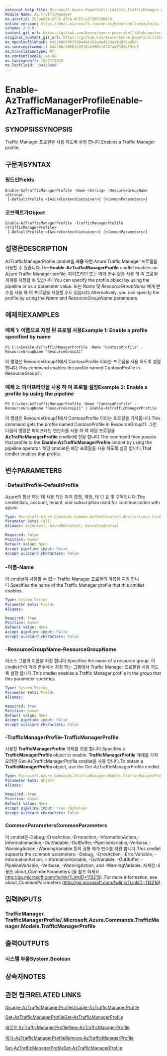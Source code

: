 ```yaml
---
external help file: Microsoft.Azure.PowerShell.Cmdlets.TrafficManager.dll-Help.xml
Module Name: Az.TrafficManager
ms.assetid: 2CE84C3A-EFC0-47FA-ACE5-687380D90A7D
online version: https://docs.microsoft.com/en-us/powershell/module/az.trafficmanager/enable-aztrafficmanagerprofile
schema: 2.0.0
content_git_url: https://github.com/Azure/azure-powershell/blob/master/src/TrafficManager/TrafficManager/help/Enable-AzTrafficManagerProfile.md
original_content_git_url: https://github.com/Azure/azure-powershell/blob/master/src/TrafficManager/TrafficManager/help/Enable-AzTrafficManagerProfile.md
ms.openlocfilehash: ba578d800631304405ab1e0a4139a11d9f2a26dc
ms.sourcegitcommit: b4a38bcb0501a9016a4998efd377aa75d3ef9ce8
ms.translationtype: MT
ms.contentlocale: ko-KR
ms.lasthandoff: 10/27/2020
ms.locfileid: "94225986"
---
```

# <span data-ttu-id="2e328-101">Enable-AzTrafficManagerProfile</span><span class="sxs-lookup"><span data-stu-id="2e328-101">Enable-AzTrafficManagerProfile</span></span>

## <span data-ttu-id="2e328-102">SYNOPSIS</span><span class="sxs-lookup"><span data-stu-id="2e328-102">SYNOPSIS</span></span>
<span data-ttu-id="2e328-103">Traffic Manager 프로필을 사용 하도록 설정 합니다.</span><span class="sxs-lookup"><span data-stu-id="2e328-103">Enables a Traffic Manager profile.</span></span>

## <span data-ttu-id="2e328-104">구문과</span><span class="sxs-lookup"><span data-stu-id="2e328-104">SYNTAX</span></span>

### <span data-ttu-id="2e328-105">필드인</span><span class="sxs-lookup"><span data-stu-id="2e328-105">Fields</span></span>
```
Enable-AzTrafficManagerProfile -Name <String> -ResourceGroupName <String>
 [-DefaultProfile <IAzureContextContainer>] [<CommonParameters>]
```

### <span data-ttu-id="2e328-106">오브젝트가</span><span class="sxs-lookup"><span data-stu-id="2e328-106">Object</span></span>
```
Enable-AzTrafficManagerProfile -TrafficManagerProfile <TrafficManagerProfile>
 [-DefaultProfile <IAzureContextContainer>] [<CommonParameters>]
```

## <span data-ttu-id="2e328-107">설명은</span><span class="sxs-lookup"><span data-stu-id="2e328-107">DESCRIPTION</span></span>
<span data-ttu-id="2e328-108">AzTrafficManagerProfile cmdlet을 **사용** 하면 Azure Traffic Manager 프로필을 사용할 수 있습니다.</span><span class="sxs-lookup"><span data-stu-id="2e328-108">The **Enable-AzTrafficManagerProfile** cmdlet enables an Azure Traffic Manager profile.</span></span>
<span data-ttu-id="2e328-109">파이프라인 또는 매개 변수 값을 사용 하 여 프로필 개체를 지정할 수 있습니다.</span><span class="sxs-lookup"><span data-stu-id="2e328-109">You can specify the profile object by using the pipeline or as a parameter value.</span></span>
<span data-ttu-id="2e328-110">또는 *Name* 및 *ResourceGroupName* 매개 변수를 사용 하 여 프로필을 지정할 수도 있습니다.</span><span class="sxs-lookup"><span data-stu-id="2e328-110">Alternatively, you can specify the profile by using the *Name* and *ResourceGroupName* parameters.</span></span>

## <span data-ttu-id="2e328-111">예제의</span><span class="sxs-lookup"><span data-stu-id="2e328-111">EXAMPLES</span></span>

### <span data-ttu-id="2e328-112">예제 1: 이름으로 지정 된 프로필 사용</span><span class="sxs-lookup"><span data-stu-id="2e328-112">Example 1: Enable a profile specified by name</span></span>
```
PS C:\>Enable-AzTrafficManagerProfile -Name "ContosoProfile" -ResourceGroupName "ResourceGroup11"
```

<span data-ttu-id="2e328-113">이 명령은 ResourceGroup11에서 ContosoProfile 이라는 프로필을 사용 하도록 설정 합니다.</span><span class="sxs-lookup"><span data-stu-id="2e328-113">This command enables the profile named ContosoProfile in ResourceGroup11.</span></span>

### <span data-ttu-id="2e328-114">예제 2: 파이프라인을 사용 하 여 프로필 설정</span><span class="sxs-lookup"><span data-stu-id="2e328-114">Example 2: Enable a profile by using the pipeline</span></span>
```
PS C:\>Get-AzTrafficManagerProfile -Name "ContosoProfile" -ResourceGroupName "ResourceGroup11" | Enable-AzTrafficManagerProfile
```

<span data-ttu-id="2e328-115">이 명령은 ResourceGroup11에서 ContosoProfile 이라는 프로필을 가져옵니다.</span><span class="sxs-lookup"><span data-stu-id="2e328-115">This command gets the profile named ContosoProfile in ResourceGroup11.</span></span>
<span data-ttu-id="2e328-116">그런 다음이 명령은 파이프라인 연산자를 사용 하 여 해당 프로필을 **AzTrafficManagerProfile** cmdlet에 전달 합니다.</span><span class="sxs-lookup"><span data-stu-id="2e328-116">The command then passes that profile to the **Enable-AzTrafficManagerProfile** cmdlet by using the pipeline operator.</span></span>
<span data-ttu-id="2e328-117">해당 cmdlet은 해당 프로필을 사용 하도록 설정 합니다.</span><span class="sxs-lookup"><span data-stu-id="2e328-117">That cmdlet enables that profile.</span></span>

## <span data-ttu-id="2e328-118">변수</span><span class="sxs-lookup"><span data-stu-id="2e328-118">PARAMETERS</span></span>

### <span data-ttu-id="2e328-119">-DefaultProfile</span><span class="sxs-lookup"><span data-stu-id="2e328-119">-DefaultProfile</span></span>
<span data-ttu-id="2e328-120">Azure와 통신 하는 데 사용 되는 자격 증명, 계정, 테 넌 트 및 구독입니다.</span><span class="sxs-lookup"><span data-stu-id="2e328-120">The credentials, account, tenant, and subscription used for communication with azure.</span></span>

```yaml
Type: Microsoft.Azure.Commands.Common.Authentication.Abstractions.Core.IAzureContextContainer
Parameter Sets: (All)
Aliases: AzContext, AzureRmContext, AzureCredential

Required: False
Position: Named
Default value: None
Accept pipeline input: False
Accept wildcard characters: False
```

### <span data-ttu-id="2e328-121">-이름</span><span class="sxs-lookup"><span data-stu-id="2e328-121">-Name</span></span>
<span data-ttu-id="2e328-122">이 cmdlet이 사용할 수 있는 Traffic Manager 프로필의 이름을 지정 합니다.</span><span class="sxs-lookup"><span data-stu-id="2e328-122">Specifies the name of the Traffic Manager profile that this cmdlet enables.</span></span>

```yaml
Type: System.String
Parameter Sets: Fields
Aliases:

Required: True
Position: Named
Default value: None
Accept pipeline input: False
Accept wildcard characters: False
```

### <span data-ttu-id="2e328-123">-ResourceGroupName</span><span class="sxs-lookup"><span data-stu-id="2e328-123">-ResourceGroupName</span></span>
<span data-ttu-id="2e328-124">리소스 그룹의 이름을 지정 합니다.</span><span class="sxs-lookup"><span data-stu-id="2e328-124">Specifies the name of a resource group.</span></span>
<span data-ttu-id="2e328-125">이 cmdlet은이 매개 변수에서 지정 하는 그룹에서 Traffic Manager 프로필을 사용 하도록 설정 합니다.</span><span class="sxs-lookup"><span data-stu-id="2e328-125">This cmdlet enables a Traffic Manager profile in the group that this parameter specifies.</span></span>

```yaml
Type: System.String
Parameter Sets: Fields
Aliases:

Required: True
Position: Named
Default value: None
Accept pipeline input: False
Accept wildcard characters: False
```

### <span data-ttu-id="2e328-126">-TrafficManagerProfile</span><span class="sxs-lookup"><span data-stu-id="2e328-126">-TrafficManagerProfile</span></span>
<span data-ttu-id="2e328-127">사용할 **TrafficManagerProfile** 개체를 지정 합니다.</span><span class="sxs-lookup"><span data-stu-id="2e328-127">Specifies a **TrafficManagerProfile** object to enable.</span></span>
<span data-ttu-id="2e328-128">**TrafficManagerProfile** 개체를 가져오려면 Get-AzTrafficManagerProfile cmdlet을 사용 합니다.</span><span class="sxs-lookup"><span data-stu-id="2e328-128">To obtain a **TrafficManagerProfile** object, use the Get-AzTrafficManagerProfile cmdlet.</span></span>

```yaml
Type: Microsoft.Azure.Commands.TrafficManager.Models.TrafficManagerProfile
Parameter Sets: Object
Aliases:

Required: True
Position: Named
Default value: None
Accept pipeline input: True (ByValue)
Accept wildcard characters: False
```

### <span data-ttu-id="2e328-129">CommonParameters</span><span class="sxs-lookup"><span data-stu-id="2e328-129">CommonParameters</span></span>
<span data-ttu-id="2e328-130">이 cmdlet은-Debug,-ErrorAction,-Erroraction,-InformationAction,-Informationaction,-OutVariable,-OutBuffer,-PipelineVariable,-Verbose,-WarningAction,-WarningVariable 등의 공통 매개 변수를 지원 합니다.</span><span class="sxs-lookup"><span data-stu-id="2e328-130">This cmdlet supports the common parameters: -Debug, -ErrorAction, -ErrorVariable, -InformationAction, -InformationVariable, -OutVariable, -OutBuffer, -PipelineVariable, -Verbose, -WarningAction, and -WarningVariable.</span></span> <span data-ttu-id="2e328-131">자세한 내용은 about_CommonParameters (을 참조 하세요 http://go.microsoft.com/fwlink/?LinkID=113216) .</span><span class="sxs-lookup"><span data-stu-id="2e328-131">For more information, see about_CommonParameters (http://go.microsoft.com/fwlink/?LinkID=113216).</span></span>

## <span data-ttu-id="2e328-132">입력</span><span class="sxs-lookup"><span data-stu-id="2e328-132">INPUTS</span></span>

### <span data-ttu-id="2e328-133">TrafficManager. TrafficManagerProfile/.</span><span class="sxs-lookup"><span data-stu-id="2e328-133">Microsoft.Azure.Commands.TrafficManager.Models.TrafficManagerProfile</span></span>

## <span data-ttu-id="2e328-134">출력</span><span class="sxs-lookup"><span data-stu-id="2e328-134">OUTPUTS</span></span>

### <span data-ttu-id="2e328-135">시스템 부울</span><span class="sxs-lookup"><span data-stu-id="2e328-135">System.Boolean</span></span>

## <span data-ttu-id="2e328-136">상속자</span><span class="sxs-lookup"><span data-stu-id="2e328-136">NOTES</span></span>

## <span data-ttu-id="2e328-137">관련 링크</span><span class="sxs-lookup"><span data-stu-id="2e328-137">RELATED LINKS</span></span>

[<span data-ttu-id="2e328-138">Disable-AzTrafficManagerProfile</span><span class="sxs-lookup"><span data-stu-id="2e328-138">Disable-AzTrafficManagerProfile</span></span>](./Disable-AzTrafficManagerProfile.md)

[<span data-ttu-id="2e328-139">Get-AzTrafficManagerProfile</span><span class="sxs-lookup"><span data-stu-id="2e328-139">Get-AzTrafficManagerProfile</span></span>](./Get-AzTrafficManagerProfile.md)

[<span data-ttu-id="2e328-140">새로운 AzTrafficManagerProfile</span><span class="sxs-lookup"><span data-stu-id="2e328-140">New-AzTrafficManagerProfile</span></span>](./New-AzTrafficManagerProfile.md)

[<span data-ttu-id="2e328-141">제거-AzTrafficManagerProfile</span><span class="sxs-lookup"><span data-stu-id="2e328-141">Remove-AzTrafficManagerProfile</span></span>](./Remove-AzTrafficManagerProfile.md)

[<span data-ttu-id="2e328-142">Set-AzTrafficManagerProfile</span><span class="sxs-lookup"><span data-stu-id="2e328-142">Set-AzTrafficManagerProfile</span></span>](./Set-AzTrafficManagerProfile.md)


